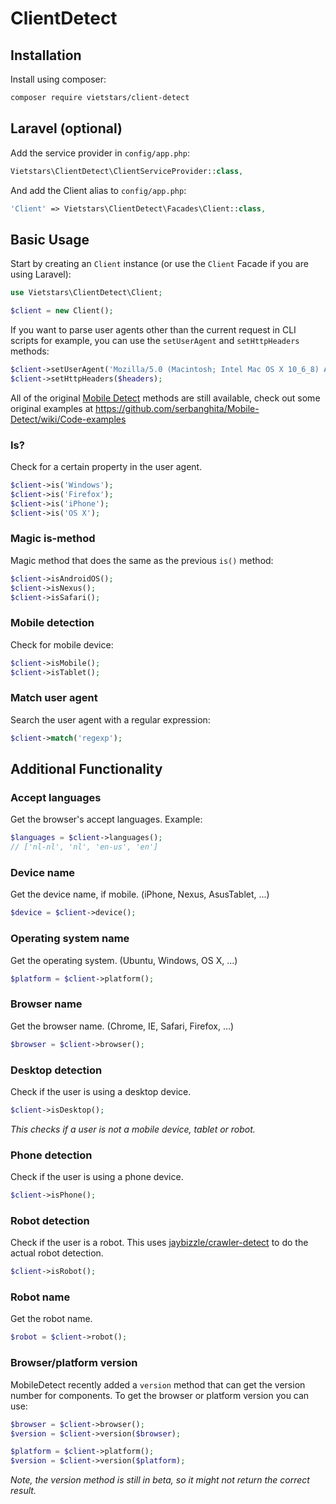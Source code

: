 ClientDetect
=====

Installation
------------

Install using composer:

```bash
composer require vietstars/client-detect
```

Laravel (optional)
------------------

Add the service provider in `config/app.php`:

```php
Vietstars\ClientDetect\ClientServiceProvider::class,
```

And add the Client alias to `config/app.php`:

```php
'Client' => Vietstars\ClientDetect\Facades\Client::class,
```

Basic Usage
-----------

Start by creating an `Client` instance (or use the `Client` Facade if you are using Laravel):

```php
use Vietstars\ClientDetect\Client;

$client = new Client();
```

If you want to parse user agents other than the current request in CLI scripts for example, you can use the `setUserAgent` and `setHttpHeaders` methods:

```php
$client->setUserAgent('Mozilla/5.0 (Macintosh; Intel Mac OS X 10_6_8) AppleWebKit/537.13+ (KHTML, like Gecko) Version/5.1.7 Safari/534.57.2');
$client->setHttpHeaders($headers);
```

All of the original [Mobile Detect](https://github.com/serbanghita/Mobile-Detect) methods are still available, check out some original examples at https://github.com/serbanghita/Mobile-Detect/wiki/Code-examples

### Is?

Check for a certain property in the user agent.

```php
$client->is('Windows');
$client->is('Firefox');
$client->is('iPhone');
$client->is('OS X');
```

### Magic is-method

Magic method that does the same as the previous `is()` method:

```php
$client->isAndroidOS();
$client->isNexus();
$client->isSafari();
```

### Mobile detection

Check for mobile device:

```php
$client->isMobile();
$client->isTablet();
```

### Match user agent

Search the user agent with a regular expression:

```php
$client->match('regexp');
```

Additional Functionality
------------------------

### Accept languages

Get the browser's accept languages. Example:

```php
$languages = $client->languages();
// ['nl-nl', 'nl', 'en-us', 'en']
```

### Device name

Get the device name, if mobile. (iPhone, Nexus, AsusTablet, ...)

```php
$device = $client->device();
```

### Operating system name

Get the operating system. (Ubuntu, Windows, OS X, ...)

```php
$platform = $client->platform();
```

### Browser name

Get the browser name. (Chrome, IE, Safari, Firefox, ...)

```php
$browser = $client->browser();
```

### Desktop detection

Check if the user is using a desktop device.

```php
$client->isDesktop();
```

*This checks if a user is not a mobile device, tablet or robot.*

### Phone detection

Check if the user is using a phone device.

```php
$client->isPhone();
```

### Robot detection

Check if the user is a robot. This uses [jaybizzle/crawler-detect](https://github.com/JayBizzle/Crawler-Detect) to do the actual robot detection.

```php
$client->isRobot();
```

### Robot name

Get the robot name.

```php
$robot = $client->robot();
```

### Browser/platform version

MobileDetect recently added a `version` method that can get the version number for components. To get the browser or platform version you can use:

```php
$browser = $client->browser();
$version = $client->version($browser);

$platform = $client->platform();
$version = $client->version($platform);
```

*Note, the version method is still in beta, so it might not return the correct result.*
